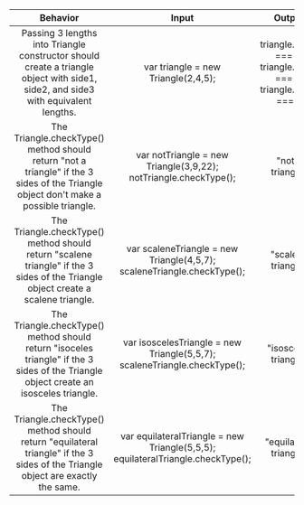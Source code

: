 |Behavior|Input|Output|
|:-----:|:-----:|:-----:|
|Passing 3 lengths into Triangle constructor should create a triangle object with side1, side2, and side3 with equivalent lengths.|var triangle = new Triangle(2,4,5);|triangle.side1 === 2, triangle.side2 === 4, triangle.side3 === 5|
|The Triangle.checkType() method should return "not a triangle" if the 3 sides of the Triangle object don't make a possible triangle.|var notTriangle = new Triangle(3,9,22); notTriangle.checkType();| "not a triangle" |
|The Triangle.checkType() method should return "scalene triangle" if the 3 sides of the Triangle object create a scalene triangle.|var scaleneTriangle = new Triangle(4,5,7); scaleneTriangle.checkType();| "scalene triangle" |
|The Triangle.checkType() method should return "isoceles triangle" if the 3 sides of the Triangle object create an isosceles triangle.|var isoscelesTriangle = new Triangle(5,5,7); scaleneTriangle.checkType();| "isosceles triangle" |
|The Triangle.checkType() method should return "equilateral triangle" if the 3 sides of the Triangle object are exactly the same.|var equilateralTriangle = new Triangle(5,5,5); equilateralTriangle.checkType();| "equilateral triangle" |